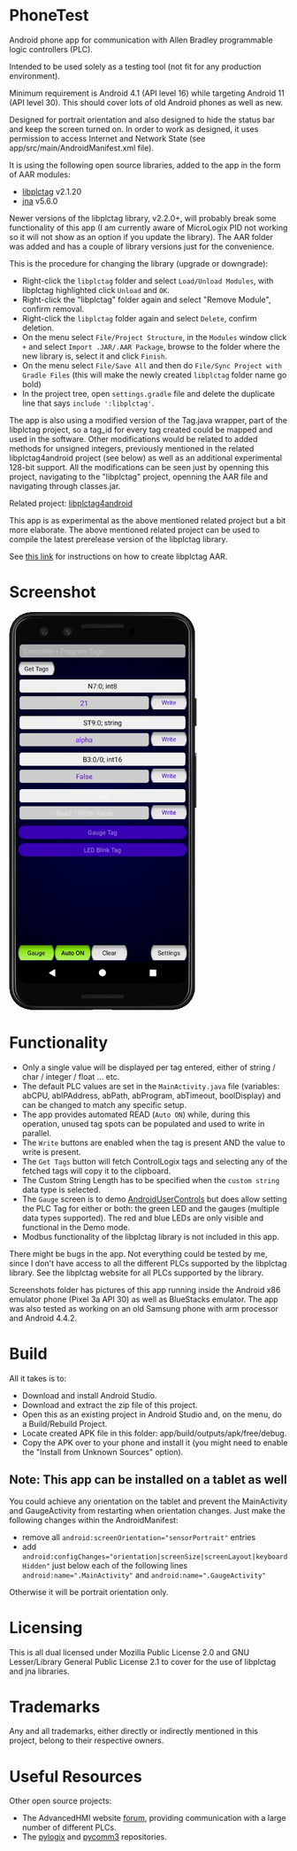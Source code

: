 # PhoneTest
Android phone app for communication with Allen Bradley programmable logic controllers (PLC).

Intended to be used solely as a testing tool (not fit for any production environment).

Minimum requirement is Android 4.1 (API level 16) while targeting Android 11 (API level 30). This should cover lots of old Android phones as well as new.

Designed for portrait orientation and also designed to hide the status bar and keep the screen turned on.
In order to work as designed, it uses permission to access Internet and Network State (see app/src/main/AndroidManifest.xml file).

It is using the following open source libraries, added to the app in the form of AAR modules:

- [libplctag](https://github.com/libplctag/libplctag) v2.1.20
- [jna](https://github.com/java-native-access/jna) v5.6.0

Newer versions of the libplctag library, v2.2.0+, will probably break some functionality of this app (I am currently aware of MicroLogix PID not working so it will not show as an option if you update the library).
The AAR folder was added and has a couple of library versions just for the convenience.

This is the procedure for changing the library (upgrade or downgrade):
- Right-click the `libplctag` folder and select `Load/Unload Modules`, with libplctag highlighted click `Unload` and `OK`.
- Right-click the "libplctag" folder again and select "Remove Module", confirm removal.
- Right-click the `libplctag` folder again and select `Delete`, confirm deletion.
- On the menu select `File/Project Structure`, in the `Modules` window click `+` and select `Import .JAR/.AAR Package`, browse to the folder where the new library is, select it and click `Finish`.
- On the menu select `File/Save All` and then do `File/Sync Project with Gradle Files` (this will make the newly created `libplctag` folder name go bold)
- In the project tree, open `settings.gradle` file and delete the duplicate line that says `include ':libplctag'`.

The app is also using a modified version of the Tag.java wrapper, part of the libplctag project, so a tag_id for every tag created could be mapped and used in the software.
Other modifications would be related to added methods for unsigned integers, previously mentioned in the related libplctag4android project (see below) as well as an additional experimental 128-bit support. All the modifications can be seen just by openning this project, navigating to the "libplctag" project, openning the AAR file and navigating through classes.jar.

Related project: [libplctag4android](https://github.com/libplctag/libplctag4android)

This app is as experimental as the above mentioned related project but a bit more elaborate.
The above mentioned related project can be used to compile the latest prerelease version of the libplctag library.

See [this link](https://github.com/libplctag/libplctag4android/issues/1) for instructions on how to create libplctag AAR.

# Screenshot

![Start Page](screenshots/App%20Running%20Screen%20(Pixel%203a%20Emulator).png?raw=true)

# Functionality
- Only a single value will be displayed per tag entered, either of string / char / integer / float ... etc.
- The default PLC values are set in the `MainActivity.java` file (variables: abCPU, abIPAddress, abPath, abProgram, abTimeout, boolDisplay) and can be changed to match any specific setup.
- The app provides automated READ (`Auto ON`) while, during this operation, unused tag spots can be populated and used to write in parallel.
- The `Write` buttons are enabled when the tag is present AND the value to write is present.
- The `Get Tags` button will fetch ControlLogix tags and selecting any of the fetched tags will copy it to the clipboard.
- The Custom String Length has to be specified when the `custom string` data type is selected.
- The `Gauge` screen is to demo [AndroidUserControls](https://github.com/GitHubDragonFly/AndroidUserControls) but does allow setting the PLC Tag for either or both: the green LED and the gauges (multiple data types supported).
The red and blue LEDs are only visible and functional in the Demo mode.
- Modbus functionality of the libplctag library is not included in this app.

There might be bugs in the app. Not everything could be tested by me, since I don't have access to all the different PLCs supported by the libplctag library.
See the libplctag website for all PLCs supported by the library.

Screenshots folder has pictures of this app running inside the Android x86 emulator phone (Pixel 3a API 30) as well as BlueStacks emulator.
The app was also tested as working on an old Samsung phone with arm processor and Android 4.4.2.

# Build

All it takes is to:

- Download and install Android Studio.
- Download and extract the zip file of this project.
- Open this as an existing project in Android Studio and, on the menu, do a Build/Rebuild Project.
- Locate created APK file in this folder: app/build/outputs/apk/free/debug.
- Copy the APK over to your phone and install it (you might need to enable the "Install from Unknown Sources" option).

## Note: This app can be installed on a tablet as well
You could achieve any orientation on the tablet and prevent the MainActivity and GaugeActivity from restarting when orientation changes.
Just make the following changes within the AndroidManifest:
 - remove all `android:screenOrientation="sensorPortrait"` entries
 - add `android:configChanges="orientation|screenSize|screenLayout|keyboardHidden"` just below each of the following lines `android:name=".MainActivity"` and `android:name=".GaugeActivity"`

Otherwise it will be portrait orientation only.

# Licensing
This is all dual licensed under Mozilla Public License 2.0 and GNU Lesser/Library General Public License 2.1 to cover for the use of libplctag and jna libraries.

# Trademarks
Any and all trademarks, either directly or indirectly mentioned in this project, belong to their respective owners.

# Useful Resources
Other open source projects:
- The AdvancedHMI website [forum](https://www.advancedhmi.com/forum/), providing communication with a large number of different PLCs.
- The [pylogix](https://github.com/dmroeder/pylogix) and [pycomm3](https://github.com/ottowayi/pycomm3) repositories.
